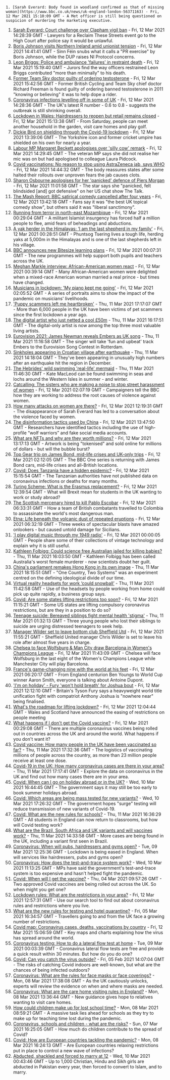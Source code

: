 
    1. [Sarah Everard: Body found in woodland confirmed as that of missing woman](https://www.bbc.co.uk/news/uk-england-london-56371163) - Fri, 12 Mar 2021 15:10:09 GMT - A Met officer is still being questioned on suspicion of murdering the marketing executive.
1. [Sarah Everard: Court challenge over Clapham vigil ban](https://www.bbc.co.uk/news/uk-56367031) - Fri, 12 Mar 2021 14:28:39 GMT - Lawyers for a Reclaim These Streets event go to the High Court after police say it would be unlawful.
1. [Boris Johnson visits Northern Ireland amid unionist tension](https://www.bbc.co.uk/news/uk-northern-ireland-56373901) - Fri, 12 Mar 2021 14:41:41 GMT - Sinn Féin snubs what it calls a "PR exercise" by Boris Johnson, while the DUP raises NI Protocol concerns.
1. [Leon Briggs: Police and ambulance 'failures' in restraint death](https://www.bbc.co.uk/news/uk-england-beds-bucks-herts-56339607) - Fri, 12 Mar 2021 15:19:40 GMT - Jurors find the way officers restrained Leon Briggs contributed "more than minimally" to his death.
1. [Former Team Sky doctor guilty of ordering testosterone](https://www.bbc.co.uk/sport/cycling/56367117) - Fri, 12 Mar 2021 15:42:56 GMT - Former British Cycling and Team Sky chief doctor Richard Freeman is found guilty of ordering banned testosterone in 2011 "knowing or believing" it was to help dope a rider.
1. [Coronavirus infections levelling off in some of UK](https://www.bbc.co.uk/news/health-56374955) - Fri, 12 Mar 2021 14:28:36 GMT - The UK's latest R number - 0.6 to 0.8 - suggests the outbreak is still shrinking overall.
1. [Lockdown in Wales: Hairdressers to reopen but retail remains closed](https://www.bbc.co.uk/news/uk-wales-56363367) - Fri, 12 Mar 2021 15:13:38 GMT - From Saturday, people can meet another household in the garden, visit care homes and play golf.
1. [Dickie Bird on shielding through the Covid-19 lockdown](https://www.bbc.co.uk/news/uk-england-south-yorkshire-56367857) - Fri, 12 Mar 2021 13:39:06 GMT - The Yorkshire icon and former cricket umpire has shielded on his own for nearly a year.
1. [Labour MP Margaret Beckett apologises over 'silly cow' remark](https://www.bbc.co.uk/news/uk-politics-56376710) - Fri, 12 Mar 2021 14:29:45 GMT - The veteran MP says she did not realise her mic was on but had apologised to colleague Laura Pidcock.
1. [Covid vaccinations: No reason to stop using AstraZeneca jab, says WHO](https://www.bbc.co.uk/news/world-56370636) - Fri, 12 Mar 2021 14:44:32 GMT - The body reassures states after some halted their rollouts over unproven fears the jab causes clots.
1. [Sharon Osbourne apologises for her 'panicked' defence of Piers Morgan](https://www.bbc.co.uk/news/entertainment-arts-56371826) - Fri, 12 Mar 2021 11:01:58 GMT - The star says she "panicked, felt blindsided [and] got defensive" on her US chat show The Talk.
1. [The Mash Report: BBC satirical comedy cancelled after four years](https://www.bbc.co.uk/news/entertainment-arts-56371683) - Fri, 12 Mar 2021 13:42:18 GMT - Fans say it was "the best UK topical comedy show", but others said it was "liberal sanctimony".
1. [Running from terror in north-east Mozambique](https://www.bbc.co.uk/news/world-africa-56365847) - Fri, 12 Mar 2021 00:29:04 GMT - A militant Islamist insurgency has forced half a million people to flee, amid fears of beheadings and abductions.
1. [A yak herder in the Himalayas: ‘I am the last shepherd in my family’](https://www.bbc.co.uk/news/world-asia-india-56355564) - Fri, 12 Mar 2021 00:28:51 GMT - Phuntsog Tsering lives a tough life, herding yaks at 5,000m in the Himalayas and is one of the last shepherds left in his village.
1. [BBC announces new Bitesize learning plans](https://www.bbc.co.uk/news/education-56365733) - Fri, 12 Mar 2021 00:07:31 GMT - The new programmes will help support both pupils and teachers across the UK.
1. [Meghan Markle interview: African-American women react](https://www.bbc.co.uk/news/world-us-canada-56355705) - Fri, 12 Mar 2021 00:39:14 GMT - Many African-American women were delighted when a mixed-race American woman married a real prince - but times have changed.
1. [Musicians in lockdown: 'My piano kept me going'](https://www.bbc.co.uk/news/in-pictures-56186505) - Fri, 12 Mar 2021 02:05:52 GMT - A series of portraits aims to show the impact of the pandemic on musicians' livelihoods.
1. ['Puppy scammers left me heartbroken'](https://www.bbc.co.uk/news/uk-56354154) - Thu, 11 Mar 2021 17:17:07 GMT - More than 6,000 people in the UK have been victims of pet scammers since the first lockdown a year ago.
1. [The digital artist who just netted a cool £50m](https://www.bbc.co.uk/news/technology-56362174) - Thu, 11 Mar 2021 16:17:51 GMT - The digital-only artist is now among the top three most valuable living artists.
1. [Eurovision 2021: James Newman reveals Embers as UK song](https://www.bbc.co.uk/news/newsbeat-56349129) - Thu, 11 Mar 2021 11:16:58 GMT - The singer will take 'fun and upbeat' track Embers to the Eurovision Song Contest in Rotterdam.
1. [Sinkholes appearing in Croatian village after earthquake](https://www.bbc.co.uk/news/world-europe-56359244) - Thu, 11 Mar 2021 14:18:04 GMT - They've been appearing in unusually high numbers after an earthquake hit the region in December.
1. [The Hebrides' wild swimming 'real-life' mermaid](https://www.bbc.co.uk/news/uk-scotland-highlands-islands-56359621) - Thu, 11 Mar 2021 11:46:30 GMT - Kate MacLeod can be found swimming in seas and lochs around the Western Isles in summer - and winter.
1. [Catcalling: The sisters who are making a noise to stop street harassment of women](https://www.bbc.co.uk/news/uk-56361419) - Fri, 12 Mar 2021 02:07:19 GMT - Campaigners tell the BBC how they are working to address the root causes of violence against women.
1. [How many attacks on women are there?](https://www.bbc.co.uk/news/explainers-56365412) - Fri, 12 Mar 2021 12:19:31 GMT - The disappearance of Sarah Everard has led to a conversation about the violence faced by women.
1. [The disinformation tactics used by China](https://www.bbc.co.uk/news/56364952) - Fri, 12 Mar 2021 13:47:50 GMT - Researchers have identified tactics including the use of high-profile “wolf warriors” and fake social media accounts.
1. [What are NFTs and why are they worth millions?](https://www.bbc.co.uk/news/technology-56371912) - Fri, 12 Mar 2021 13:17:13 GMT - Artwork is being "tokenised" and sold online for millions of dollars - but will the bubble burst?
1. [Top Gear trio on James Bond, mid-life crises and UK-only trips](https://www.bbc.co.uk/news/entertainment-arts-56230566) - Fri, 12 Mar 2021 02:12:05 GMT - The BBC One series is returning with James Bond cars, mid-life crises and all-British locations.
1. [Covid: Does Tanzania have a hidden epidemic?](https://www.bbc.co.uk/news/56242358) - Fri, 12 Mar 2021 15:15:54 GMT - The Tanzanian authorities have not published data on coronavirus infections or deaths for many months.
1. [Turing Scheme: What is the Erasmus replacement?](https://www.bbc.co.uk/news/education-47293927) - Fri, 12 Mar 2021 12:39:54 GMT - What will Brexit mean for students in the UK wanting to work or study abroad?
1. [The Scottish mercenary hired to kill Pablo Escobar](https://www.bbc.co.uk/news/uk-scotland-56332300) - Fri, 12 Mar 2021 06:33:31 GMT - How a team of British combatants travelled to Colombia to assassinate the world's most dangerous man.
1. [Etna: Life beneath the volcanic dust of repeated eruptions](https://www.bbc.co.uk/news/world-europe-56344311) - Fri, 12 Mar 2021 06:32:19 GMT - Three weeks of spectacular blasts have amazed onlookers - but caused untold damage for Sicilians.
1. ['I play digital music through my 1949 radio'](https://www.bbc.co.uk/news/business-56252465) - Fri, 12 Mar 2021 00:00:05 GMT - People share some of their collections of vintage technology and explain why it is still useful.
1. [Kathleen Folbigg: Could science free Australian jailed for killing babies?](https://www.bbc.co.uk/news/world-australia-56355695) - Thu, 11 Mar 2021 16:03:50 GMT - Kathleen Folbigg has been called Australia's worst female murderer - now scientists doubt her guilt.
1. [China's parliament remakes Hong Kong in its own image](https://www.bbc.co.uk/news/world-asia-china-56364912) - Thu, 11 Mar 2021 18:15:51 GMT - "One Country, Two Systems" was an experiment centred on the defining ideological divide of our time.
1. [Virtual reality headsets for work ‘could snowball’](https://www.bbc.co.uk/news/business-56359061) - Thu, 11 Mar 2021 11:42:58 GMT - Use of the headsets by people working from home could pick up quite rapidly, a business group says.
1. [Covid: Are some states lifting restrictions too soon?](https://www.bbc.co.uk/news/world-us-canada-56297329) - Fri, 12 Mar 2021 11:15:21 GMT - Some US states are lifting compulsory coronavirus restrictions, but are they in a position to do so?
1. [Teenage suicide: Bereaved siblings fight mental health 'stigma'](https://www.bbc.co.uk/news/uk-england-kent-56333571) - Thu, 11 Mar 2021 01:32:13 GMT - Three young people who lost their siblings to suicide are urging distressed teenagers to seek help.
1. [Manager Wilder set to leave bottom club Sheffield Utd](https://www.bbc.co.uk/sport/football/55254730) - Fri, 12 Mar 2021 11:55:21 GMT - Sheffield United manager Chris Wilder is set to leave his role after almost five years in charge.
1. [Chelsea to face Wolfsburg & Man City draw Barcelona in Women's Champions League](https://www.bbc.co.uk/sport/football/56372920) - Fri, 12 Mar 2021 11:43:09 GMT - Chelsea will face Wolfsburg in the last eight of the Women's Champions League while Manchester City will play Barcelona.
1. [France's game-changing nine with the world at his feet](https://www.bbc.co.uk/sport/rugby-union/56364345) - Fri, 12 Mar 2021 06:20:17 GMT - From England centurion Ben Youngs to World Cup winner Aaron Smith, everyone is talking about Antoine Dupont.
1. ['I'm on holiday' - Fury 'won't hold breath' for Joshua bout](https://www.bbc.co.uk/sport/boxing/56370595) - Fri, 12 Mar 2021 12:12:10 GMT - Britain's Tyson Fury says a heavyweight world title unification fight with compatriot Anthony Joshua is "nowhere near" being finalised.
1. [What's the roadmap for lifting lockdown?](https://www.bbc.co.uk/news/explainers-52530518) - Fri, 12 Mar 2021 12:04:44 GMT - Wales and Scotland have announced the easing of restrictions on people meeting
1. [What happens if I don't get the Covid vaccine?](https://www.bbc.co.uk/news/health-56359242) - Fri, 12 Mar 2021 00:29:08 GMT - There are multiple coronavirus vaccines being rolled out in countries across the UK and around the world. What happens if you don't want it?
1. [Covid vaccine: How many people in the UK have been vaccinated so far?](https://www.bbc.co.uk/news/health-55274833) - Thu, 11 Mar 2021 17:32:36 GMT - The logistics of vaccinating millions of people across the country, as more than 23 million people receive at least one dose.
1. [Covid-19 in the UK: How many coronavirus cases are there in your area?](https://www.bbc.co.uk/news/uk-51768274) - Thu, 11 Mar 2021 17:17:41 GMT - Explore the data on coronavirus in the UK and find out how many cases there are in your area.
1. [Covid: When can I go on holiday abroad or in the UK?](https://www.bbc.co.uk/news/explainers-52646738) - Wed, 10 Mar 2021 16:44:45 GMT - The government says it may still be too early to book summer holidays abroad.
1. [Covid: Which areas are being mass tested for new variants?](https://www.bbc.co.uk/news/explainers-54872039) - Wed, 10 Mar 2021 17:26:32 GMT - The government hopes "surge" testing will reduce transmission of new variants of Covid-19.
1. [Covid: What are the new rules for schools?](https://www.bbc.co.uk/news/education-51643556) - Thu, 11 Mar 2021 16:36:29 GMT - All students in England can now return to classrooms, but how will Covid testing work?
1. [What are the Brazil, South Africa and UK variants and will vaccines work?](https://www.bbc.co.uk/news/health-55659820) - Thu, 11 Mar 2021 14:33:58 GMT - More cases are being found in the UK, including a variant first seen in Brazil.
1. [Coronavirus: When will pubs, hairdressers and gyms open?](https://www.bbc.co.uk/news/explainers-53349989) - Tue, 09 Mar 2021 12:25:36 GMT - Lockdown is being eased in England. When will services like hairdressers, pubs and gyms open?
1. [Coronavirus: How does the test-and-trace system work?](https://www.bbc.co.uk/news/explainers-52442754) - Wed, 10 Mar 2021 11:13:25 GMT - MPs have said the government's test-and-trace system is too expensive and hasn't helped fight the pandemic.
1. [Covid: When will I get the vaccine?](https://www.bbc.co.uk/news/health-55045639) - Thu, 04 Mar 2021 09:57:26 GMT - Two approved Covid vaccines are being rolled out across the UK. So when might you get one?
1. [Lockdown rules: What are the restrictions in your area?](https://www.bbc.co.uk/news/uk-54373904) - Fri, 12 Mar 2021 12:57:31 GMT - Use our search tool to find out about coronavirus rules and restrictions where you live.
1. [What are the new rules for testing and hotel quarantine?](https://www.bbc.co.uk/news/explainers-52544307) - Fri, 05 Mar 2021 16:34:57 GMT - Travellers going to and from the UK face a growing number of restrictions.
1. [Covid map: Coronavirus cases, deaths, vaccinations by country](https://www.bbc.co.uk/news/world-51235105) - Fri, 12 Mar 2021 15:06:59 GMT - Key maps and charts explaining how the virus has spread around the world.
1. [Coronavirus testing: How to do a lateral flow test at home](https://www.bbc.co.uk/news/health-56326456) - Tue, 09 Mar 2021 00:03:39 GMT - Coronavirus lateral flow tests are free and provide a quick result within 30 minutes. But how do you do one?
1. [Covid: Can you catch the virus outside?](https://www.bbc.co.uk/news/explainers-55680305) - Fri, 05 Feb 2021 14:07:04 GMT - The risks of catching Covid indoors are well-known, but what are the chances of being infected outdoors?
1. [Coronavirus: What are the rules for face masks or face coverings?](https://www.bbc.co.uk/news/health-51205344) - Mon, 08 Mar 2021 17:38:08 GMT - As the UK cautiously unlocks, experts will review the evidence on when and where masks are needed.
1. [Coronavirus: What are the care home visiting rules in England?](https://www.bbc.co.uk/news/explainers-53503712) - Mon, 08 Mar 2021 13:36:44 GMT - New guidance gives hope to relatives wanting to visit care homes.
1. [How could children make up for lost school time?](https://www.bbc.co.uk/news/explainers-55938837) - Mon, 08 Mar 2021 08:59:21 GMT - A massive task lies ahead for schools as they try to make up for teaching time lost during the pandemic.
1. [Coronavirus, schools and children - what are the risks?](https://www.bbc.co.uk/news/health-52003804) - Sun, 07 Mar 2021 16:25:05 GMT - How much do children contribute to the spread of Covid?
1. [Covid: How are European countries tackling the pandemic?](https://www.bbc.co.uk/news/explainers-53640249) - Mon, 08 Mar 2021 16:24:13 GMT - Are European countries relaxing restrictions put in place to control a new wave of infections?
1. [Abducted, shackled and forced to marry at 12](https://www.bbc.co.uk/news/stories-56337182) - Wed, 10 Mar 2021 00:43:46 GMT - Up to 1,000 Christian, Hindu and Sikh girls are abducted in Pakistan every year, then forced to convert to Islam, and to marry.

